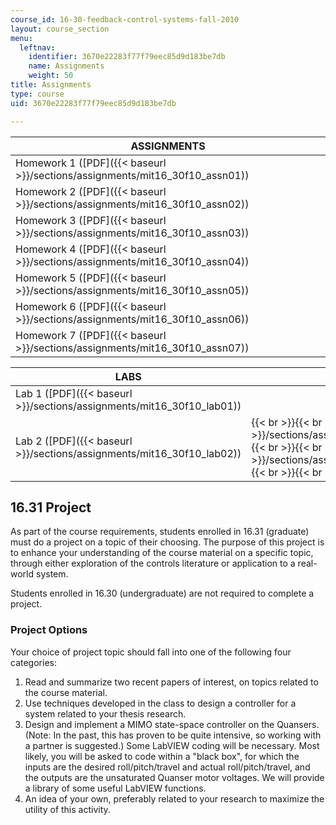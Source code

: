 ```yaml
---
course_id: 16-30-feedback-control-systems-fall-2010
layout: course_section
menu:
  leftnav:
    identifier: 3670e22283f77f79eec85d9d183be7db
    name: Assignments
    weight: 50
title: Assignments
type: course
uid: 3670e22283f77f79eec85d9d183be7db

---
```


| ASSIGNMENTS |
| --- |
| Homework 1 ([PDF]({{< baseurl >}}/sections/assignments/mit16_30f10_assn01)) |
| Homework 2 ([PDF]({{< baseurl >}}/sections/assignments/mit16_30f10_assn02)) |
| Homework 3 ([PDF]({{< baseurl >}}/sections/assignments/mit16_30f10_assn03)) |
| Homework 4 ([PDF]({{< baseurl >}}/sections/assignments/mit16_30f10_assn04)) |
| Homework 5 ([PDF]({{< baseurl >}}/sections/assignments/mit16_30f10_assn05)) |
| Homework 6 ([PDF]({{< baseurl >}}/sections/assignments/mit16_30f10_assn06)) |
| Homework 7 ([PDF]({{< baseurl >}}/sections/assignments/mit16_30f10_assn07)) 

| LABS | RESOURCES |
| --- | --- |
| Lab 1 ([PDF]({{< baseurl >}}/sections/assignments/mit16_30f10_lab01)) | &nbsp; |
| Lab 2 ([PDF]({{< baseurl >}}/sections/assignments/mit16_30f10_lab02)) |  {{< br >}}{{< br >}} Competition ([PDF]({{< baseurl >}}/sections/assignments/mit16_30f10_lab02_comp)) {{< br >}}{{< br >}} Appendix ([PDF]({{< baseurl >}}/sections/assignments/mit16_30f10_lab02_app)) {{< br >}}{{< br >}}  

16.31 Project
-------------

As part of the course requirements, students enrolled in 16.31 (graduate) must do a project on a topic of their choosing. The purpose of this project is to enhance your understanding of the course material on a specific topic, through either exploration of the controls literature or application to a real-world system.

Students enrolled in 16.30 (undergraduate) are not required to complete a project.

### Project Options

Your choice of project topic should fall into one of the following four categories:

1.  Read and summarize two recent papers of interest, on topics related to the course material.
2.  Use techniques developed in the class to design a controller for a system related to your thesis research.
3.  Design and implement a MIMO state-space controller on the Quansers. (Note: In the past, this has proven to be quite intensive, so working with a partner is suggested.) Some LabVIEW coding will be necessary. Most likely, you will be asked to code within a "black box", for which the inputs are the desired roll/pitch/travel and actual roll/pitch/travel, and the outputs are the unsaturated Quanser motor voltages. We will provide a library of some useful LabVIEW functions.
4.  An idea of your own, preferably related to your research to maximize the utility of this activity.